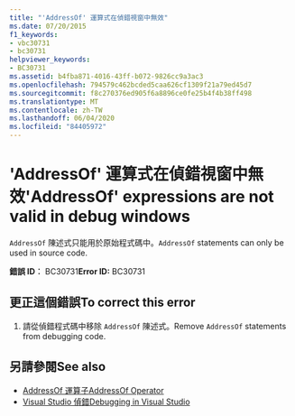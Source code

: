```yaml
---
title: "'AddressOf' 運算式在偵錯視窗中無效"
ms.date: 07/20/2015
f1_keywords:
- vbc30731
- bc30731
helpviewer_keywords:
- BC30731
ms.assetid: b4fba871-4016-43ff-b072-9826cc9a3ac3
ms.openlocfilehash: 794579c462bcded5caa626cf1309f21a79ed45d7
ms.sourcegitcommit: f8c270376ed905f6a8896ce0fe25b4f4b38ff498
ms.translationtype: MT
ms.contentlocale: zh-TW
ms.lasthandoff: 06/04/2020
ms.locfileid: "84405972"
---
```

# <a name="addressof-expressions-are-not-valid-in-debug-windows"></a><span data-ttu-id="64af3-102">'AddressOf' 運算式在偵錯視窗中無效</span><span class="sxs-lookup"><span data-stu-id="64af3-102">'AddressOf' expressions are not valid in debug windows</span></span>
<span data-ttu-id="64af3-103">`AddressOf` 陳述式只能用於原始程式碼中。</span><span class="sxs-lookup"><span data-stu-id="64af3-103">`AddressOf` statements can only be used in source code.</span></span>  
  
 <span data-ttu-id="64af3-104">**錯誤 ID︰** BC30731</span><span class="sxs-lookup"><span data-stu-id="64af3-104">**Error ID:** BC30731</span></span>  
  
## <a name="to-correct-this-error"></a><span data-ttu-id="64af3-105">更正這個錯誤</span><span class="sxs-lookup"><span data-stu-id="64af3-105">To correct this error</span></span>  
  
1. <span data-ttu-id="64af3-106">請從偵錯程式碼中移除 `AddressOf` 陳述式。</span><span class="sxs-lookup"><span data-stu-id="64af3-106">Remove `AddressOf` statements from debugging code.</span></span>  
  
## <a name="see-also"></a><span data-ttu-id="64af3-107">另請參閱</span><span class="sxs-lookup"><span data-stu-id="64af3-107">See also</span></span>

- [<span data-ttu-id="64af3-108">AddressOf 運算子</span><span class="sxs-lookup"><span data-stu-id="64af3-108">AddressOf Operator</span></span>](../language-reference/operators/addressof-operator.md)
- [<span data-ttu-id="64af3-109">Visual Studio 偵錯</span><span class="sxs-lookup"><span data-stu-id="64af3-109">Debugging in Visual Studio</span></span>](/visualstudio/debugger/debugger-feature-tour)
